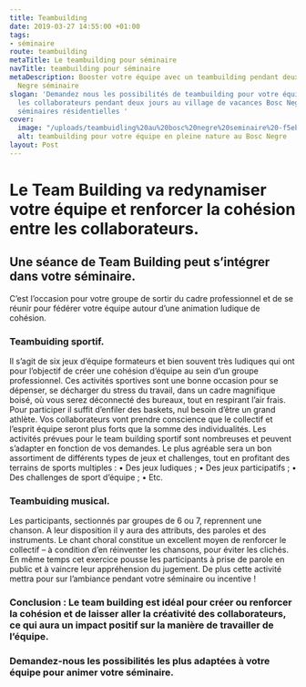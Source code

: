 ```yaml
---
title: Teambuilding
date: 2019-03-27 14:55:00 +01:00
tags:
- séminaire
route: teambuilding
metaTitle: Le teambuilding pour séminaire
navTitle: teambuilding pour séminaire
metaDescription: Booster votre équipe avec un teambuilding pendant deux jours au Bosc
  Negre séminaire
slogan: 'Demandez nous les possibilités de teambuilding pour votre équipe et booster
  les collaborateurs pendant deux jours au village de vacances Bosc Negre pour les
  séminaires résidentielles '
cover:
  image: "/uploads/teambuidling%20au%20bosc%20negre%20seminaire%20-f5eb97.jpg"
  alt: teambuilding pour votre équipe en pleine nature au Bosc Negre
layout: Post
---
```


# Le Team Building va redynamiser votre équipe et renforcer la cohésion entre les collaborateurs.

## Une séance de Team Building peut s’intégrer dans votre séminaire. 
C’est l’occasion pour votre groupe de sortir du cadre professionnel et de se réunir pour fédérer votre équipe autour d’une animation ludique de cohésion.

### Teambuiding sportif. 
Il s’agit de six jeux d’équipe formateurs et bien souvent très ludiques qui ont pour l’objectif de créer une cohésion d’équipe au sein d’un groupe professionnel. Ces activités sportives sont une bonne occasion pour se dépenser, se décharger du stress du travail, dans un cadre magnifique boisé, où vous serez déconnecté des bureaux, tout en respirant l’air frais. Pour participer il suffit d’enfiler des baskets, nul besoin d’être un grand athlète.
Vos collaborateurs vont prendre conscience que le collectif et l’esprit équipe seront plus forts que la somme des individualités. 
Les activités prévues pour le team building sportif sont nombreuses et peuvent s’adapter en fonction de vos demandes. Le plus agréable sera un bon assortiment de différents types de jeux et challenges, tout en profitant des terrains de sports multiples :
•	Des jeux ludiques ; 
•	Des jeux participatifs ;
•	Des challenges de sport d’équipe ;
•	Etc.


### Teambuiding musical. 
Les participants, sectionnés par groupes de 6 ou 7, reprennent une chanson. A leur disposition il y aura des attributs,  des paroles et des instruments. Le chant choral constitue un excellent moyen de renforcer le collectif – à condition d’en réinventer les chansons, pour éviter les clichés. En même temps cet exercice pousse les participants à prise de parole en public et à vaincre leur appréhension du jugement.  De plus cette activité mettra pour sur l’ambiance pendant votre séminaire ou incentive !

### Conclusion : Le team building est idéal pour créer ou renforcer la cohésion et de laisser aller la créativité des collaborateurs, ce qui aura un impact positif sur la manière de travailler de l’équipe.

### Demandez-nous les possibilités les plus adaptées à votre équipe pour animer votre séminaire.

